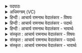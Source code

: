 <details><summary>पदपाठः</summary>

प꣡व꣢꣯मान। सु꣣वी꣡र्य꣢म्। सु꣣। वी꣡र्य꣢꣯म्। र꣣यि꣢म्। सो꣣म। रिरीहि। नः। इ꣡न्दो꣢꣯। इ꣡न्द्रे꣢꣯ण। नः꣣। युजा꣢। १४४९।
</details>

<details><summary>अधिमन्त्रम् (VC)</summary>

- पवमानः सोमः
- असितः काश्यपो देवलो वा
- गायत्री
- षड्जः
</details>

<details><summary>हिन्दी : आचार्य रामनाथ वेदालंकार - विषयः</summary>

अगले मन्त्र में परमात्मा से प्रार्थना की गयी है।
</details>

<details><summary>हिन्दी : आचार्य रामनाथ वेदालंकार - पदार्थः</summary>

पदार्थान्वयभाषाः -  हे(पवमान)पवित्रतादायक, (इन्दो)रस से सराबोर करनेवाले(सोम)आनन्द-रस के भण्डार जगदीश!आप(नः युजा)हमारे सहायक(इन्द्रेण)मन द्वारा(नः)हमारे लिए(सुवीर्यम्)श्रेष्ठ वीरता से युक्त(रयिम्)ऐश्वर्य(रिरीहि)प्राप्त कराओ ॥६॥
</details>

<details><summary>हिन्दी : आचार्य रामनाथ वेदालंकार - भावार्थः</summary>

भावार्थभाषाः -  परमात्मा,जीवात्मा और मन की मित्रता से ही मनुष्य चरम उन्नति करने में समर्थ होता है ॥६॥
</details>

<details><summary>संस्कृत : आचार्य रामनाथ वेदालंकार - विषयः</summary>

अथ परमात्मानं प्रार्थयते।
</details>

<details><summary>संस्कृत : आचार्य रामनाथ वेदालंकार - पदार्थः</summary>

पदार्थान्वयभाषाः -  हे(पवमान)पवित्रतादायक, (इन्दो)रसेन क्लेदक(सोम)आनन्दरसागार जगदीश!त्वम्(नः युजा)अस्माकं सहायकेन(इन्द्रेण)मनसा[यन्मनः स इन्द्रः। गो० उ० ४।११।] (नः)अस्मभ्यम्(सुवीर्यम्)सवीर्योपेतम्(रयिम्)ऐश्वर्यम्(रिरीहि)प्रापय।[रिणातिः—गतिकर्मा निघं०२।१४।]॥६॥
</details>

<details><summary>संस्कृत : आचार्य रामनाथ वेदालंकार - भावार्थः</summary>

भावार्थभाषाः -  परमात्मजीवात्ममनसां सख्येनैव मानवश्चरमोन्नतिं कर्तुं पारयति ॥६॥
</details>